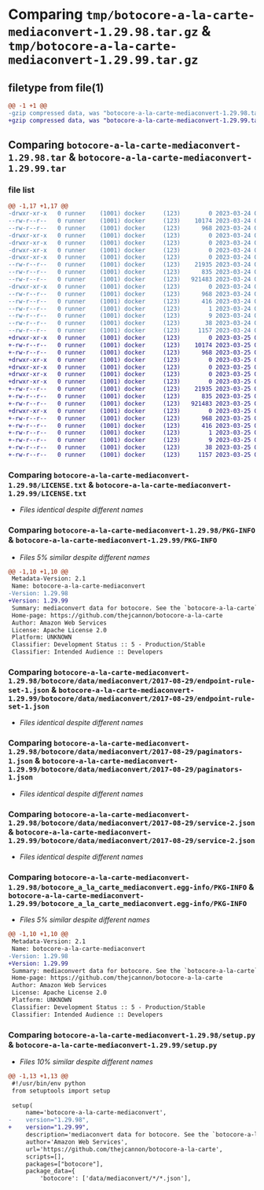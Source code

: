 # Comparing `tmp/botocore-a-la-carte-mediaconvert-1.29.98.tar.gz` & `tmp/botocore-a-la-carte-mediaconvert-1.29.99.tar.gz`

## filetype from file(1)

```diff
@@ -1 +1 @@
-gzip compressed data, was "botocore-a-la-carte-mediaconvert-1.29.98.tar", last modified: Fri Mar 24 01:24:33 2023, max compression
+gzip compressed data, was "botocore-a-la-carte-mediaconvert-1.29.99.tar", last modified: Sat Mar 25 01:22:59 2023, max compression
```

## Comparing `botocore-a-la-carte-mediaconvert-1.29.98.tar` & `botocore-a-la-carte-mediaconvert-1.29.99.tar`

### file list

```diff
@@ -1,17 +1,17 @@
-drwxr-xr-x   0 runner    (1001) docker     (123)        0 2023-03-24 01:24:33.846083 botocore-a-la-carte-mediaconvert-1.29.98/
--rw-r--r--   0 runner    (1001) docker     (123)    10174 2023-03-24 01:24:33.000000 botocore-a-la-carte-mediaconvert-1.29.98/LICENSE.txt
--rw-r--r--   0 runner    (1001) docker     (123)      968 2023-03-24 01:24:33.846083 botocore-a-la-carte-mediaconvert-1.29.98/PKG-INFO
-drwxr-xr-x   0 runner    (1001) docker     (123)        0 2023-03-24 01:24:33.842083 botocore-a-la-carte-mediaconvert-1.29.98/botocore/
-drwxr-xr-x   0 runner    (1001) docker     (123)        0 2023-03-24 01:24:33.842083 botocore-a-la-carte-mediaconvert-1.29.98/botocore/data/
-drwxr-xr-x   0 runner    (1001) docker     (123)        0 2023-03-24 01:24:33.842083 botocore-a-la-carte-mediaconvert-1.29.98/botocore/data/mediaconvert/
-drwxr-xr-x   0 runner    (1001) docker     (123)        0 2023-03-24 01:24:33.846083 botocore-a-la-carte-mediaconvert-1.29.98/botocore/data/mediaconvert/2017-08-29/
--rw-r--r--   0 runner    (1001) docker     (123)    21935 2023-03-24 01:23:57.000000 botocore-a-la-carte-mediaconvert-1.29.98/botocore/data/mediaconvert/2017-08-29/endpoint-rule-set-1.json
--rw-r--r--   0 runner    (1001) docker     (123)      835 2023-03-24 01:23:57.000000 botocore-a-la-carte-mediaconvert-1.29.98/botocore/data/mediaconvert/2017-08-29/paginators-1.json
--rw-r--r--   0 runner    (1001) docker     (123)   921483 2023-03-24 01:23:57.000000 botocore-a-la-carte-mediaconvert-1.29.98/botocore/data/mediaconvert/2017-08-29/service-2.json
-drwxr-xr-x   0 runner    (1001) docker     (123)        0 2023-03-24 01:24:33.846083 botocore-a-la-carte-mediaconvert-1.29.98/botocore_a_la_carte_mediaconvert.egg-info/
--rw-r--r--   0 runner    (1001) docker     (123)      968 2023-03-24 01:24:33.000000 botocore-a-la-carte-mediaconvert-1.29.98/botocore_a_la_carte_mediaconvert.egg-info/PKG-INFO
--rw-r--r--   0 runner    (1001) docker     (123)      416 2023-03-24 01:24:33.000000 botocore-a-la-carte-mediaconvert-1.29.98/botocore_a_la_carte_mediaconvert.egg-info/SOURCES.txt
--rw-r--r--   0 runner    (1001) docker     (123)        1 2023-03-24 01:24:33.000000 botocore-a-la-carte-mediaconvert-1.29.98/botocore_a_la_carte_mediaconvert.egg-info/dependency_links.txt
--rw-r--r--   0 runner    (1001) docker     (123)        9 2023-03-24 01:24:33.000000 botocore-a-la-carte-mediaconvert-1.29.98/botocore_a_la_carte_mediaconvert.egg-info/top_level.txt
--rw-r--r--   0 runner    (1001) docker     (123)       38 2023-03-24 01:24:33.846083 botocore-a-la-carte-mediaconvert-1.29.98/setup.cfg
--rw-r--r--   0 runner    (1001) docker     (123)     1157 2023-03-24 01:24:33.000000 botocore-a-la-carte-mediaconvert-1.29.98/setup.py
+drwxr-xr-x   0 runner    (1001) docker     (123)        0 2023-03-25 01:22:59.952575 botocore-a-la-carte-mediaconvert-1.29.99/
+-rw-r--r--   0 runner    (1001) docker     (123)    10174 2023-03-25 01:22:59.000000 botocore-a-la-carte-mediaconvert-1.29.99/LICENSE.txt
+-rw-r--r--   0 runner    (1001) docker     (123)      968 2023-03-25 01:22:59.952575 botocore-a-la-carte-mediaconvert-1.29.99/PKG-INFO
+drwxr-xr-x   0 runner    (1001) docker     (123)        0 2023-03-25 01:22:59.952575 botocore-a-la-carte-mediaconvert-1.29.99/botocore/
+drwxr-xr-x   0 runner    (1001) docker     (123)        0 2023-03-25 01:22:59.952575 botocore-a-la-carte-mediaconvert-1.29.99/botocore/data/
+drwxr-xr-x   0 runner    (1001) docker     (123)        0 2023-03-25 01:22:59.952575 botocore-a-la-carte-mediaconvert-1.29.99/botocore/data/mediaconvert/
+drwxr-xr-x   0 runner    (1001) docker     (123)        0 2023-03-25 01:22:59.952575 botocore-a-la-carte-mediaconvert-1.29.99/botocore/data/mediaconvert/2017-08-29/
+-rw-r--r--   0 runner    (1001) docker     (123)    21935 2023-03-25 01:22:12.000000 botocore-a-la-carte-mediaconvert-1.29.99/botocore/data/mediaconvert/2017-08-29/endpoint-rule-set-1.json
+-rw-r--r--   0 runner    (1001) docker     (123)      835 2023-03-25 01:22:12.000000 botocore-a-la-carte-mediaconvert-1.29.99/botocore/data/mediaconvert/2017-08-29/paginators-1.json
+-rw-r--r--   0 runner    (1001) docker     (123)   921483 2023-03-25 01:22:12.000000 botocore-a-la-carte-mediaconvert-1.29.99/botocore/data/mediaconvert/2017-08-29/service-2.json
+drwxr-xr-x   0 runner    (1001) docker     (123)        0 2023-03-25 01:22:59.952575 botocore-a-la-carte-mediaconvert-1.29.99/botocore_a_la_carte_mediaconvert.egg-info/
+-rw-r--r--   0 runner    (1001) docker     (123)      968 2023-03-25 01:22:59.000000 botocore-a-la-carte-mediaconvert-1.29.99/botocore_a_la_carte_mediaconvert.egg-info/PKG-INFO
+-rw-r--r--   0 runner    (1001) docker     (123)      416 2023-03-25 01:22:59.000000 botocore-a-la-carte-mediaconvert-1.29.99/botocore_a_la_carte_mediaconvert.egg-info/SOURCES.txt
+-rw-r--r--   0 runner    (1001) docker     (123)        1 2023-03-25 01:22:59.000000 botocore-a-la-carte-mediaconvert-1.29.99/botocore_a_la_carte_mediaconvert.egg-info/dependency_links.txt
+-rw-r--r--   0 runner    (1001) docker     (123)        9 2023-03-25 01:22:59.000000 botocore-a-la-carte-mediaconvert-1.29.99/botocore_a_la_carte_mediaconvert.egg-info/top_level.txt
+-rw-r--r--   0 runner    (1001) docker     (123)       38 2023-03-25 01:22:59.952575 botocore-a-la-carte-mediaconvert-1.29.99/setup.cfg
+-rw-r--r--   0 runner    (1001) docker     (123)     1157 2023-03-25 01:22:59.000000 botocore-a-la-carte-mediaconvert-1.29.99/setup.py
```

### Comparing `botocore-a-la-carte-mediaconvert-1.29.98/LICENSE.txt` & `botocore-a-la-carte-mediaconvert-1.29.99/LICENSE.txt`

 * *Files identical despite different names*

### Comparing `botocore-a-la-carte-mediaconvert-1.29.98/PKG-INFO` & `botocore-a-la-carte-mediaconvert-1.29.99/PKG-INFO`

 * *Files 5% similar despite different names*

```diff
@@ -1,10 +1,10 @@
 Metadata-Version: 2.1
 Name: botocore-a-la-carte-mediaconvert
-Version: 1.29.98
+Version: 1.29.99
 Summary: mediaconvert data for botocore. See the `botocore-a-la-carte` package for more info.
 Home-page: https://github.com/thejcannon/botocore-a-la-carte
 Author: Amazon Web Services
 License: Apache License 2.0
 Platform: UNKNOWN
 Classifier: Development Status :: 5 - Production/Stable
 Classifier: Intended Audience :: Developers
```

### Comparing `botocore-a-la-carte-mediaconvert-1.29.98/botocore/data/mediaconvert/2017-08-29/endpoint-rule-set-1.json` & `botocore-a-la-carte-mediaconvert-1.29.99/botocore/data/mediaconvert/2017-08-29/endpoint-rule-set-1.json`

 * *Files identical despite different names*

### Comparing `botocore-a-la-carte-mediaconvert-1.29.98/botocore/data/mediaconvert/2017-08-29/paginators-1.json` & `botocore-a-la-carte-mediaconvert-1.29.99/botocore/data/mediaconvert/2017-08-29/paginators-1.json`

 * *Files identical despite different names*

### Comparing `botocore-a-la-carte-mediaconvert-1.29.98/botocore/data/mediaconvert/2017-08-29/service-2.json` & `botocore-a-la-carte-mediaconvert-1.29.99/botocore/data/mediaconvert/2017-08-29/service-2.json`

 * *Files identical despite different names*

### Comparing `botocore-a-la-carte-mediaconvert-1.29.98/botocore_a_la_carte_mediaconvert.egg-info/PKG-INFO` & `botocore-a-la-carte-mediaconvert-1.29.99/botocore_a_la_carte_mediaconvert.egg-info/PKG-INFO`

 * *Files 5% similar despite different names*

```diff
@@ -1,10 +1,10 @@
 Metadata-Version: 2.1
 Name: botocore-a-la-carte-mediaconvert
-Version: 1.29.98
+Version: 1.29.99
 Summary: mediaconvert data for botocore. See the `botocore-a-la-carte` package for more info.
 Home-page: https://github.com/thejcannon/botocore-a-la-carte
 Author: Amazon Web Services
 License: Apache License 2.0
 Platform: UNKNOWN
 Classifier: Development Status :: 5 - Production/Stable
 Classifier: Intended Audience :: Developers
```

### Comparing `botocore-a-la-carte-mediaconvert-1.29.98/setup.py` & `botocore-a-la-carte-mediaconvert-1.29.99/setup.py`

 * *Files 10% similar despite different names*

```diff
@@ -1,13 +1,13 @@
 #!/usr/bin/env python
 from setuptools import setup
 
 setup(
     name='botocore-a-la-carte-mediaconvert',
-    version="1.29.98",
+    version="1.29.99",
     description='mediaconvert data for botocore. See the `botocore-a-la-carte` package for more info.',
     author='Amazon Web Services',
     url='https://github.com/thejcannon/botocore-a-la-carte',
     scripts=[],
     packages=["botocore"],
     package_data={
         'botocore': ['data/mediaconvert/*/*.json'],
```

